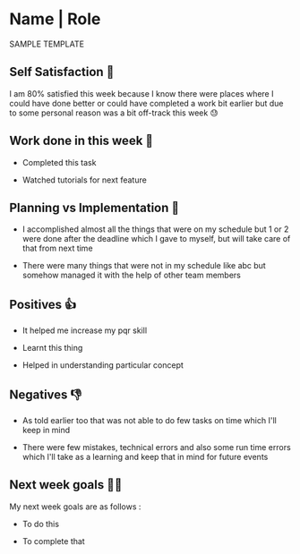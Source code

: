 # Name | Role

SAMPLE TEMPLATE

## Self Satisfaction 🙌

I am 80% satisfied this week because I know there were places where I could have done better or could have completed a work bit earlier but due to some personal reason was a bit off-track this week 😓 

## Work done in this week 📰

- Completed this task

- Watched tutorials for next feature

## Planning vs Implementation :paperclip:

- I accomplished almost all the things that were on my schedule but 1 or 2 were done after the deadline which I gave to myself, but will take care of that from next time

- There were many things that were not in my schedule like abc but somehow managed it with the help of other team members 

## Positives :+1:

- It helped me increase my pqr skill

- Learnt this thing

- Helped in understanding particular concept

## Negatives :-1:

- As told earlier too that was not able to do few tasks on time which I'll keep in mind 

- There were few mistakes, technical errors and also some run time errors which I'll take as a learning and keep that in mind for future events

## Next week goals ✍🏻 

My next week goals are as follows :

- To do this

- To complete that

